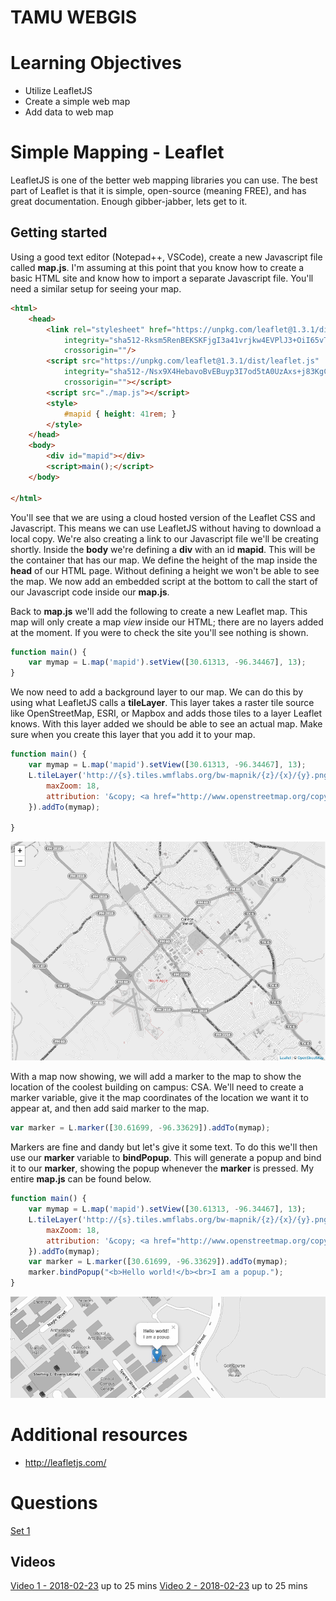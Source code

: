 # TAMU WEBGIS
>

# Learning Objectives
>
- Utilize LeafletJS
- Create a simple web map
- Add data to web map

# Simple Mapping - Leaflet
LeafletJS is one of the better web mapping libraries you can use. The best part of Leaflet is that it is simple, open-source (meaning FREE), and has great documentation. Enough gibber-jabber, lets get to it.
## Getting started
Using a good text editor (Notepad++, VSCode), create a new Javascript file called **map.js**. I'm assuming at this point that you know how to create a basic HTML site and know how to import a separate Javascript file. You'll need a similar setup for seeing your map. 
```html
<html>
    <head>
        <link rel="stylesheet" href="https://unpkg.com/leaflet@1.3.1/dist/leaflet.css"
            integrity="sha512-Rksm5RenBEKSKFjgI3a41vrjkw4EVPlJ3+OiI65vTjIdo9brlAacEuKOiQ5OFh7cOI1bkDwLqdLw3Zg0cRJAAQ=="
            crossorigin=""/>
        <script src="https://unpkg.com/leaflet@1.3.1/dist/leaflet.js"
            integrity="sha512-/Nsx9X4HebavoBvEBuyp3I7od5tA0UzAxs+j83KgC8PU0kgB4XiK4Lfe4y4cgBtaRJQEIFCW+oC506aPT2L1zw=="
            crossorigin=""></script>
        <script src="./map.js"></script>
        <style>
            #mapid { height: 41rem; }
        </style>
    </head>
    <body>
        <div id="mapid"></div>
        <script>main();</script>
    </body>

</html>
``` 
You'll see that we are using a cloud hosted version of the Leaflet CSS and Javascript. This means we can use LeafletJS without having to download a local copy. We're also creating a link to our Javascript file we'll be creating shortly. Inside the **body** we're defining a **div** with an id **mapid**. This will be the container that has our map. We define the height of the map inside the **head** of our HTML page. Without defining a height we won't be able to see the map. We now add an embedded script at the bottom to call the start of our Javascript code inside our **map.js**.
>
Back to **map.js** we'll add the following to create a new Leaflet map. This map will only create a map *view* inside our HTML; there are no layers added at the moment. If you were to check the site you'll see nothing is shown. 
```javascript
function main() {
    var mymap = L.map('mapid').setView([30.61313, -96.34467], 13);
}
```
We now need to add a background layer to our map. We can do this by using what LeafletJS calls a **tileLayer**. This layer takes a raster tile source like OpenStreetMap, ESRI, or Mapbox and adds those tiles to a layer Leaflet knows. With this layer added we should be able to see an actual map. Make sure when you create this layer that you add it to your map.
```javascript
function main() {
    var mymap = L.map('mapid').setView([30.61313, -96.34467], 13);
    L.tileLayer('http://{s}.tiles.wmflabs.org/bw-mapnik/{z}/{x}/{y}.png', {
        maxZoom: 18,
        attribution: '&copy; <a href="http://www.openstreetmap.org/copyright">OpenStreetMap</a>'
    }).addTo(mymap);
    
}
```
>
![Map](../images/modules/16/leafletmap.png)
>
With a map now showing, we will add a marker to the map to show the location of the coolest building on campus: CSA. We'll need to create a marker variable, give it the map coordinates of the location we want it to appear at, and then add said marker to the map.
>
```javascript
var marker = L.marker([30.61699, -96.33629]).addTo(mymap);
```
>
Markers are fine and dandy but let's give it some text. To do this we'll then use our **marker** variable to **bindPopup**. This will generate a popup and bind it to our **marker**, showing the popup whenever the **marker** is pressed. My entire **map.js** can be found below.
>
```javascript
function main() {
    var mymap = L.map('mapid').setView([30.61313, -96.34467], 13);
    L.tileLayer('http://{s}.tiles.wmflabs.org/bw-mapnik/{z}/{x}/{y}.png', {
        maxZoom: 18,
        attribution: '&copy; <a href="http://www.openstreetmap.org/copyright">OpenStreetMap</a>'
    }).addTo(mymap);
    var marker = L.marker([30.61699, -96.33629]).addTo(mymap);
    marker.bindPopup("<b>Hello world!</b><br>I am a popup.");
}
```
>
![Popup](../images/modules/16/popup.png)
>

>
# Additional resources
- http://leafletjs.com/

# Questions
[Set 1](../reviewquestions/16.md)

## Videos
[Video 1 - 2018-02-23](https://youtu.be/M9UpjYPlvHM) up to 25 mins
[Video 2 - 2018-02-23](https://youtu.be/N0splCS518g) up to 25 mins